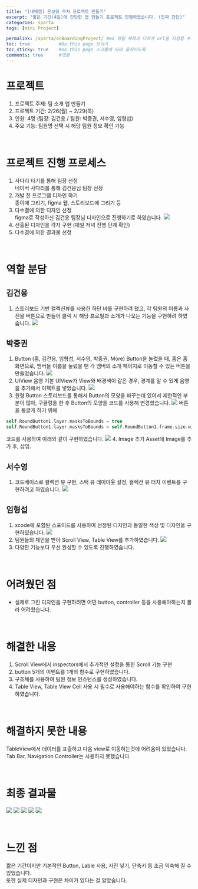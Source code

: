 ```yaml
---
title: "[내배캠] 온보딩 주차 프로젝트 만들기"
excerpt: "짧은 기간(4일)에 간단한 앱 만들기 프로젝트 진행하였습니다. (진짜 간단)"
categories: sparta
tags: [mini Project]

permalink: /sparta/onBoardingProject/ #md 파일 제목과 다르게 url을 지정할 수 있음, 미지정 시 md 파일 명으로 따라감   
toc: true           #On this page 보이기 
toc_sticky: true    #on this page 스크롤에 따라 움직이도록 
comments: true      #댓글
---
```

# 프로젝트 
1. 프로젝트 주제: 팀 소개 앱 만들기 
2. 프로젝트 기간: 2/26(월) ~ 2/29(목)  
3. 인원: 4명 (팀장: 김건응 / 팀원: 박중권, 서수영, 임형섭)   
4. 주요 기능: 팀원명 선택 시 해당 팀원 정보 확인 가능 

<br>

# 프로젝트 진행 프로세스 
1. 사다리 타기를 통해 팀장 선정 
<br>네이버 사다리를 통해 김건응님 팀장 선정  
2. 개발 전 프로그램 디자인 하기
<br>종이에 그리기, figma 웹, 스토리보드에 그리기 등   
3. 다수결에 의한 디자인 선정  
figma로 작성하신 김건응 팀장님 디자인으로 진행하기로 하였습니다. 
![](/assets/images/categories/sparta/2024-02-29-onBoardingProjectDesign.png)
4. 선출된 디자인을 각자 구현 (매일 저녁 진행 단계 확인)
5. 다수결에 의한 결과물 선정 

<br>

# 역할 분담 
## 김건응 
1. 스토리보드 기반 컬렉션뷰를 사용한 하단 바를 구현하려 했고, 각 팀원의 이름과 사진을 버튼으로 만들어 클릭 시 해당 프로필과 소개가 나오는 기능을 구현하려 하였습니다.
![](/assets/images/categories/sparta/2024-02-29-onBoardingProjectKim1.png)

## 박중권
1. Button (홈, 김건응, 임형섭, 서수영, 박중권, More)
Button을 눌렀을 때, 홈은 홈 화면으로, 맴버들 이름을 눌렀을 땐 각 맴버의 소개 페이지로 이동할 수 있는 버튼을 만들었습니다.
![](/assets/images/categories/sparta/2024-02-29-onBoardingProjectPark1.png)
2. UIView 음영
기본 UIView가 View와 배경색이 같은 경우, 경계를 알 수 있게 음영을 추가해서 이펙트를 넣었습니다.
![](/assets/images/categories/sparta/2024-02-29-onBoardingProjectPark2.png)
3. 원형 Button 
스토리보드를 통해서 Button의 모양을 바꾸는데 있어서 제한적인 부분이 많아, 구글링을 한 후 Button의 모양을 코드를 사용해 변경했습니다.
![](/assets/images/categories/sparta/2024-02-29-onBoardingProjectPark3_1.png)
버튼을 둥글게 하기 위해 
```swift
self.RoundButton1.layer.masksToBounds = true 
self.RoundButton1.layer.masksToBounds = self.RoundButton1.frame.size.width / 2 
```
코드를 사용하여 아래와 같이 구현하였습니다. 
![](/assets/images/categories/sparta/2024-02-29-onBoardingProjectPark3_2.png)
4. Image 추가
Asset에 Image를 추가 후, 삽입.

## 서수영 
1. 코드베이스로 컬렉션 뷰 구현, 스택 뷰 레이아웃 설정, 컬렉션 뷰 터치 이벤트를 구현하려고 하였습니다. 
![](/assets/images/categories/sparta/2024-02-29-onBoardingProjectSeo11.png)

## 임형섭 
1. xcode에 포함된 스포이드를 사용하여 선정된 디자인과 동일한 색상 및 디자인을 구현하였습니다. 
![](/assets/images/categories/sparta/2024-02-29-onBoardingProjectLim2.png)
2. 팀원들의 제안을 받아 Scroll View, Table View를 추가하였습니다. 
![](/assets/images/categories/sparta/2024-02-29-onBoardingProject5.png)
3. 다양한 기능보다 우선 완성할 수 있도록 진행하였습니다.  

<br>

# 어려웠던 점 
* 실제로 그린 디자인을 구현하려면 어떤 button, controller 등을 사용해야하는지 몰라 어려웠습니다. 

<br>

# 해결한 내용 
1. Scroll View에서 inspectors에서 추가적인 설정을 통한 Scroll 기능 구현 
2. button 5개의 이벤트를 1개의 함수로 구현하였습니다.  
3. 구조체를 사용하여 팀원 정보 인스턴스를 생성하였습니다.  
4. Table View, Table View Cell 사용 시 필수로 사용해야하는 함수를 확인하여 구현하였습니다. 

<br>

# 해결하지 못한 내용 
TableView에서 데이터를 표출하고 다음 view로 이동하는것에 어려움이 있었습니다.  
Tab Bar, Navigation Controller는 사용하지 못했습니다. 

<br>

# 최종 결과물 
![](/assets/images/categories/sparta/2024-02-29-onBoardingProject1.png)
![](/assets/images/categories/sparta/2024-02-29-onBoardingProject2.png)
![](/assets/images/categories/sparta/2024-02-29-onBoardingProject3.png)
![](/assets/images/categories/sparta/2024-02-29-onBoardingProject4.png)
![](/assets/images/categories/sparta/2024-02-29-onBoardingProject5.png)

<br>

# 느낀 점
짧은 기간이지만 기본적인 Button, Lable 사용, 사진 넣기, 단축키 등 조금 익숙해 질 수 있었습니다.  
또한 실제 디자인과 구현은 차이가 있다는 걸 알았습니다. 